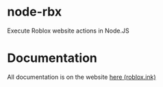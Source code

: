 # node-rbx
Execute Roblox website actions in Node.JS


# Documentation
All documentation is on the website [here (roblox.ink)](https://roblox.ink/)

